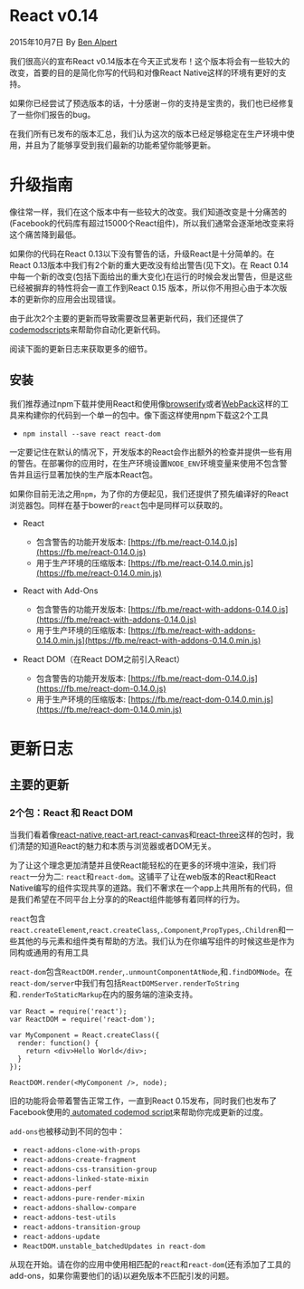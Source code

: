 # React v0.14 # 
2015年10月7日 By [Ben Alpert](http://benalpert.com/)

我们很高兴的宣布React v0.14版本在今天正式发布！这个版本将会有一些较大的改变，首要的目的是简化你写的代码和对像React Native这样的环境有更好的支持。

如果你已经尝试了预选版本的话，十分感谢－你的支持是宝贵的，我们也已经修复了一些你们报告的bug。

在我们所有已发布的版本汇总，我们认为这次的版本已经足够稳定在生产环境中使用，并且为了能够享受到我们最新的功能希望你能够更新。

# 升级指南 #

像往常一样，我们在这个版本中有一些较大的改变。我们知道改变是十分痛苦的(Facebook的代码库有超过15000个React组件)，所以我们通常会逐渐地改变来将这个痛苦降到最低。

如果你的代码在React 0.13以下没有警告的话，升级React是十分简单的。在React 0.13版本中我们有2个新的重大更改没有给出警告(见下文)。在 React 0.14 中每一个新的改变(包括下面给出的重大变化)在运行的时候会发出警告，但是这些已经被摒弃的特性将会一直工作到React 0.15 版本，所以你不用担心由于本次版本的更新你的应用会出现错误。

由于此次2个主要的更新而导致需要改显著更新代码，我们还提供了[codemodscripts](https://github.com/reactjs/react-codemod/blob/master/README.md)来帮助你自动化更新代码。

阅读下面的更新日志来获取更多的细节。

## 安装 ##

我们推荐通过npm下载并使用React和使用像[browserify](https://github.com/substack/node-browserify)或者[WebPack](https://github.com/webpack/webpack)这样的工具来构建你的代码到一个单一的包中。像下面这样使用npm下载这2个工具

 * `npm install --save react react-dom`

一定要记住在默认的情况下，开发版本的React会作出额外的检查并提供一些有用的警告。在部署你的应用时，在生产环境设置`NODE_ENV`环境变量来使用不包含警告并且运行显著加快的生产版本React包。

如果你目前无法之用`npm`，为了你的方便起见，我们还提供了预先编译好的React浏览器包。同样在基于bower的`react`包中是同样可以获取的。

 * React 
   * 包含警告的功能开发版本: [https://fb.me/react-0.14.0.js](https://fb.me/react-0.14.0.js)
   * 用于生产环境的压缩版本: [https://fb.me/react-0.14.0.min.js](https://fb.me/react-0.14.0.min.js)

 * React with Add-Ons
   * 包含警告的功能开发版本: [https://fb.me/react-with-addons-0.14.0.js](https://fb.me/react-with-addons-0.14.0.js)
   * 用于生产环境的压缩版本: [https://fb.me/react-with-addons-0.14.0.min.js](https://fb.me/react-with-addons-0.14.0.min.js)

 * React DOM（在React DOM之前引入React）
    * 包含警告的功能开发版本: [https://fb.me/react-dom-0.14.0.js](https://fb.me/react-dom-0.14.0.js)
    * 用于生产环境的压缩版本: [https://fb.me/react-dom-0.14.0.min.js](https://fb.me/react-dom-0.14.0.min.js)

# 更新日志 #

## 主要的更新 ##

###  2个包：React 和 React DOM ###

当我们看着像[react-native](https://github.com/facebook/react-native),[react-art](https://github.com/reactjs/react-art),[react-canvas](https://github.com/Flipboard/react-canvas)和[react-three](https://github.com/Izzimach/react-three)这样的包时，我们清楚的知道React的魅力和本质与浏览器或者DOM无关。

为了让这个理念更加清楚并且使React能轻松的在更多的环境中渲染，我们将`react`一分为二: `react`和`react-dom`。这铺平了让在web版本的React和React Native编写的组件实现共享的道路。我们不奢求在一个app上共用所有的代码，但是我们希望在不同平台上分享的的React组件能够有着同样的行为。

`react`包含`react.createElement`,`react.createClass`,`.Component`,`PropTypes`,`.Children`和一些其他的与元素和组件类有帮助的方法。我们认为在你编写组件的时候这些是作为同构或通用的有用工具

`react-dom`包含`ReactDOM.render`,`.unmountComponentAtNode`,和`.findDOMNode`。在`react-dom/server`中我们有包括`ReactDOMServer.renderToString`和`.renderToStaticMarkup`在内的服务端的渲染支持。

    var React = require('react');
    var ReactDOM = require('react-dom');

    var MyComponent = React.createClass({
      render: function() {
        return <div>Hello World</div>;
      }
    });

    ReactDOM.render(<MyComponent />, node);

旧的功能将会带着警告正常工作，一直到React 0.15发布，同时我们也发布了Facebook使用的[ automated codemod script](https://github.com/reactjs/react-codemod/blob/master/README.md)来帮助你完成更新的过度。

`add-ons`也被移动到不同的包中：
 * `react-addons-clone-with-props`
 * `react-addons-create-fragment`
 * `react-addons-css-transition-group`
 * `react-addons-linked-state-mixin`
 * `react-addons-perf`
 * `react-addons-pure-render-mixin`
 * `react-addons-shallow-compare`
 * `react-addons-test-utils`
 * `react-addons-transition-group`
 * `react-addons-update`
 * `ReactDOM.unstable_batchedUpdates in react-dom`

从现在开始。请在你的应用中使用相匹配的`react`和`react-dom`(还有添加了工具的add-ons，如果你需要他们的话)以避免版本不匹配引发的问题。